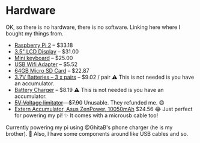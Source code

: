 # Hardware

OK, so there is no hardware, there is no software. Linking here where I bought my things from.

 - [Raspberry Pi 2][raspberry] – $33.18
 - [3.5" LCD Display][display] – $31.00
 - [Mini keyboard][keyboard] – $25.00
 - [USB Wifi Adapter][wifi] – $5.52
 - [64GB Micro SD Card][sdcard] – $22.87
 - [3.7V Batteries – 3 x pairs][batteries] – $9.02 / pair :warning: This is not needed is you have an accumulator.
 - [Battery Charger][battery-charger] – $8.19 :warning: This is not needed is you have an accumulator.
 - ~~[5V Voltage limitator][voltage-limitator] – $7.90~~ Unusable. They refunded me. :smile:
 - [Extern Accumulator, Asus ZenPower, 10050mAh][accumulator] $24.56 :joy: Just perfect for powering my pi! :sparkles: It comes with a microusb cable too!
 
Currently powering my pi using @GhitaB's phone charger (he is my brother). :apple:
Also, I have some components around like USB cables and so.
 
 [raspberry]: http://www.aliexpress.com/item/MADE-IN-UK-2015-New-Original-Raspberry-Pi-2-Model-B-1-pc-case-Broadcom-BCM2836/32364336740.html
 [keyboard]: http://www.aliexpress.com/item/Free-shipping-Raspberry-Pi-2-Special-mini-wireless-keyboard-mouse-to-avoid-flooding-Plug-and-play/32352033397.html
 [display]: http://www.aliexpress.com/item/3-5-inch-IPS-touchscreen-LCD-For-Pi2-B-Ubuntu-Raspbian/32312221245.html
 [wifi]: http://www.aliexpress.com/item/300M-USB-Wifi-Micro-Adapter-Dongle-Plug-and-Play-for-Raspberry-Pi-2-B-RTL8192CU/32376026954.html
 [sdcard]: http://www.aliexpress.com/item/100-Original-ADATA-C10-Micro-SD-Card-16GB-32GB-64GB-Premier-microSDHC-SDXC-UHS-I-Class/32416756394.html
 [battery-charger]: http://www.dx.com/p/ultrafire-3-6-3-7v-battery-charger-1251#.VeB0Hd9_ekA
 [batteries]: http://www.dx.com/p/trustfire-protected-18650-3-7v-3000mah-rechargeable-li-ion-batteries-pair-120476
 [voltage-limitator]: http://www.dx.com/p/2-x-18650-powered-backup-battery-case-w-1-led-usb-port-for-cell-phone-more-black-129749#.VeB0T99_ekA
 [accumulator]: http://www.emag.ro/acumulator-extern-universal-asus-zenpower-10050mah-negru-90ac00p0-bbt001/pd/DYC5YYBBM/
